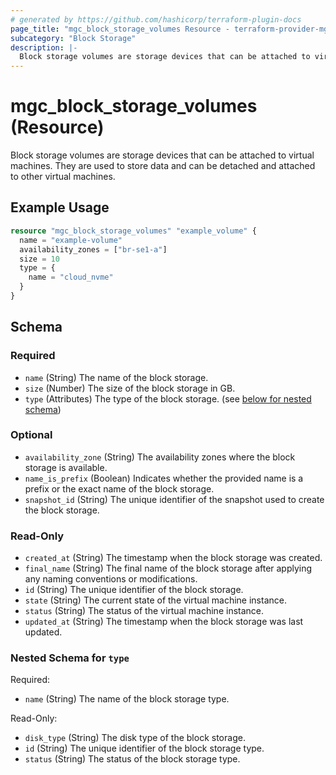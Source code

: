 ```yaml
---
# generated by https://github.com/hashicorp/terraform-plugin-docs
page_title: "mgc_block_storage_volumes Resource - terraform-provider-mgc"
subcategory: "Block Storage"
description: |-
  Block storage volumes are storage devices that can be attached to virtual machines. They are used to store data and can be detached and attached to other virtual machines.
---
```


# mgc_block_storage_volumes (Resource)

Block storage volumes are storage devices that can be attached to virtual machines. They are used to store data and can be detached and attached to other virtual machines.

## Example Usage

```terraform
resource "mgc_block_storage_volumes" "example_volume" {
  name = "example-volume"
  availability_zones = ["br-se1-a"]
  size = 10
  type = {
    name = "cloud_nvme"
  }
}
```

<!-- schema generated by tfplugindocs -->
## Schema

### Required

- `name` (String) The name of the block storage.
- `size` (Number) The size of the block storage in GB.
- `type` (Attributes) The type of the block storage. (see [below for nested schema](#nestedatt--type))

### Optional

- `availability_zone` (String) The availability zones where the block storage is available.
- `name_is_prefix` (Boolean) Indicates whether the provided name is a prefix or the exact name of the block storage.
- `snapshot_id` (String) The unique identifier of the snapshot used to create the block storage.

### Read-Only

- `created_at` (String) The timestamp when the block storage was created.
- `final_name` (String) The final name of the block storage after applying any naming conventions or modifications.
- `id` (String) The unique identifier of the block storage.
- `state` (String) The current state of the virtual machine instance.
- `status` (String) The status of the virtual machine instance.
- `updated_at` (String) The timestamp when the block storage was last updated.

<a id="nestedatt--type"></a>
### Nested Schema for `type`

Required:

- `name` (String) The name of the block storage type.

Read-Only:

- `disk_type` (String) The disk type of the block storage.
- `id` (String) The unique identifier of the block storage type.
- `status` (String) The status of the block storage type.

